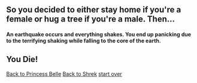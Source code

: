 ## So you decided to either stay home if you're a female or hug a tree if you're a male. Then...   
#### An earthquake occurs and everything shakes. You end up panicking due to the terrifying shaking while falling to the core of the earth.  
**You Die!**  
---
[Back to Princess Belle](princess-belle.md)
[Back to Shrek](shrek.md)
[start over](start.md)

